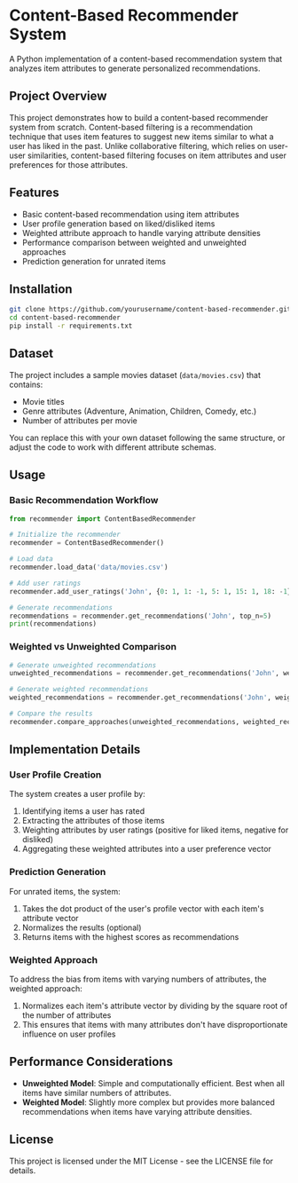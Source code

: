 # Content-Based Recommender System

A Python implementation of a content-based recommendation system that analyzes item attributes to generate personalized recommendations.

## Project Overview

This project demonstrates how to build a content-based recommender system from scratch. Content-based filtering is a recommendation technique that uses item features to suggest new items similar to what a user has liked in the past. Unlike collaborative filtering, which relies on user-user similarities, content-based filtering focuses on item attributes and user preferences for those attributes.

## Features

- Basic content-based recommendation using item attributes
- User profile generation based on liked/disliked items
- Weighted attribute approach to handle varying attribute densities
- Performance comparison between weighted and unweighted approaches
- Prediction generation for unrated items

## Installation

```bash
git clone https://github.com/yourusername/content-based-recommender.git
cd content-based-recommender
pip install -r requirements.txt
```

## Dataset

The project includes a sample movies dataset (`data/movies.csv`) that contains:
- Movie titles
- Genre attributes (Adventure, Animation, Children, Comedy, etc.)
- Number of attributes per movie

You can replace this with your own dataset following the same structure, or adjust the code to work with different attribute schemas.

## Usage

### Basic Recommendation Workflow

```python
from recommender import ContentBasedRecommender

# Initialize the recommender
recommender = ContentBasedRecommender()

# Load data
recommender.load_data('data/movies.csv')

# Add user ratings
recommender.add_user_ratings('John', {0: 1, 1: -1, 5: 1, 15: 1, 18: -1})  # Movie indices with ratings

# Generate recommendations
recommendations = recommender.get_recommendations('John', top_n=5)
print(recommendations)
```

### Weighted vs Unweighted Comparison

```python
# Generate unweighted recommendations
unweighted_recommendations = recommender.get_recommendations('John', weighted=False)

# Generate weighted recommendations
weighted_recommendations = recommender.get_recommendations('John', weighted=True)

# Compare the results
recommender.compare_approaches(unweighted_recommendations, weighted_recommendations)
```

## Implementation Details

### User Profile Creation

The system creates a user profile by:
1. Identifying items a user has rated
2. Extracting the attributes of those items
3. Weighting attributes by user ratings (positive for liked items, negative for disliked)
4. Aggregating these weighted attributes into a user preference vector

### Prediction Generation

For unrated items, the system:
1. Takes the dot product of the user's profile vector with each item's attribute vector
2. Normalizes the results (optional)
3. Returns items with the highest scores as recommendations

### Weighted Approach

To address the bias from items with varying numbers of attributes, the weighted approach:
1. Normalizes each item's attribute vector by dividing by the square root of the number of attributes
2. This ensures that items with many attributes don't have disproportionate influence on user profiles

## Performance Considerations

- **Unweighted Model**: Simple and computationally efficient. Best when all items have similar numbers of attributes.
- **Weighted Model**: Slightly more complex but provides more balanced recommendations when items have varying attribute densities.

## License

This project is licensed under the MIT License - see the LICENSE file for details.
